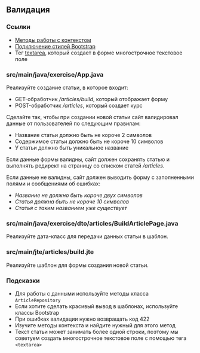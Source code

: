 ## Валидация

### Ссылки

* [Методы работы с контекстом](https://javalin.io/documentation#context)
* [Подключение стилей Bootstrap](https://getbootstrap.com/docs/5.1/getting-started/introduction/#css)
* Тег [textarea](https://developer.mozilla.org/en-US/docs/Web/HTML/Element/textarea), который создает в форме многострочное текстовое поле

### src/main/java/exercise/App.java

Реализуйте создание статьи, в которое входит:

* GET-обработчик */articles/build*, который отображает форму
* POST-обработчик */articles*, который создает курс

Сделайте так, чтобы при создании новой статьи сайт валидировал данные от пользователей по следующим правилам:

* Название статьи должно быть не короче 2 символов
* Содержимое статьи должно быть не короче 10 символов
* У статьи должно быть уникальное название

Если данные формы валидны, сайт должен сохранять статью и выполнять редирект на страницу со списком статей */articles*.

Если данные не валидны, сайт должен выводить форму с заполненными полями и сообщениями об ошибках:

* *Название не должно быть короче двух символов*
* *Статья должна быть не короче 10 символов*
* *Статья с таким названием уже существует*

### src/main/java/exercise/dto/articles/BuildArticlePage.java

Реализуйте дата-класс для передачи данных статьи в шаблон.

### src/main/jte/articles/build.jte

Реализуйте шаблон для формы создания новой статьи.

### Подсказки

* Для работы с данными используйте методы класса `ArticleRepository`
* Если хотите сделать красивый вывод в шаблонах, используйте классы Bootstrap
* При ошибках валидации нужно возвращать код 422
* Изучите методы контекста и найдите нужный для этого метод
* Текст статьи может занимать более одной строки, поэтому мы советуем создать многострочное текстовое поле с помощью тега `<textarea>`
